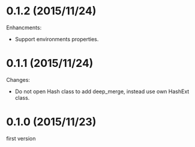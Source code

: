 # 0.1.2 (2015/11/24)

Enhancments:

* Support environments properties.

# 0.1.1 (2015/11/24)

Changes:

* Do not open Hash class to add deep_merge, instead use own HashExt class.

# 0.1.0 (2015/11/23)

first version

